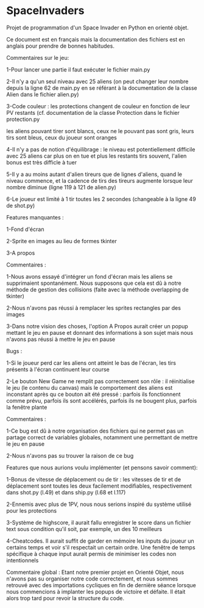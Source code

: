 # SpaceInvaders

Projet de programmation d'un Space Invader en Python en orienté objet.

Ce document est en français mais la documentation des fichiers est en anglais pour prendre de bonnes habitudes.

Commentaires sur le jeu:

  1-Pour lancer une partie il faut exécuter le fichier main.py
  
  2-Il n'y a qu'un seul niveau avec 25 aliens (on peut changer leur nombre depuis la ligne 62 de main.py en se référant à la documentation de la classe Alien dans le fichier alien.py)
  
  3-Code couleur : les protections changent de couleur en fonction de leur PV restants (cf. documentation de la classe Protection dans le fichier protection.py 
  
  les aliens pouvant tirer sont blancs, ceux ne le pouvant pas sont gris, leurs tirs sont bleus, ceux du joueur sont oranges
  
  4-Il n'y a pas de notion d'équilibrage : le niveau est potentiellement difficile avec 25 aliens car plus on en tue et plus les restants tirs souvent, l'alien bonus est très difficle à tuer
  
  5-Il y a au moins autant d'alien tireurs que de lignes d'aliens, quand le niveau commence, et la cadence de tirs des tireurs augmente lorsque leur nombre diminue (ligne 119 à 121 de alien.py)
  
  6-Le joueur est limité à 1 tir toutes les 2 secondes (changeable à la ligne 49 de shot.py)


Features manquantes :

  1-Fond d'écran
  
  2-Sprite en images au lieu de formes tkinter
  
  3-A propos


Commentaires :

  1-Nous avons essayé d'intégrer un fond d'écran mais les aliens se supprimaient spontanément. Nous supposons que cela est dû à notre méthode de gestion des collisions (faite avec la méthode overlapping de tkinter)
  
  2-Nous n'avons pas réussi à remplacer les sprites rectangles par des images
  
  3-Dans notre vision des choses, l'option A Propos aurait créer un popup mettant le jeu en pause et donnant des informations à son sujet mais nous n'avons pas réussi à mettre le jeu en pause
  
  
Bugs :

  1-Si le joueur perd car les aliens ont atteint le bas de l'écran, les tirs présents à l'écran continuent leur course
  
  2-Le bouton New Game ne remplit pas correctement son rôle : il réinitialise le jeu (le contenu du canvas) mais le comportement des aliens est inconstant après qu ce bouton ait été pressé : parfois ils fonctionnent comme prévu, parfois ils sont accélérés, parfois ils ne bougent plus, parfois la fenêtre plante


Commentaires :

  1-Ce bug est dû à notre organisation des fichiers qui ne permet pas un partage correct de variables globales, notamment une permettant de mettre le jeu en pause 
  
  2-Nous n'avons pas su trouver la raison de ce bug
  
  
Features que nous aurions voulu implémenter (et pensons savoir comment):

  1-Bonus de vitesse de déplacement ou de tir : les vitesses de tir et de déplacement sont toutes les deux facilement modifiables, respectivement dans shot.py (l.49) et dans ship.py (l.68 et l.117)
  
  2-Ennemis avec plus de 1PV, nous nous serions inspiré du système utilisé pour les protections
  
  3-Système de highscore, il aurait fallu enregistrer le score dans un fichier text sous condition qu'il soit, par exemple, un des 10 meilleurs
  
  4-Cheatcodes. Il aurait suffit de garder en mémoire les inputs du joueur un certains temps et voir s'il respectait un certain ordre. Une fenêtre de temps spécifique à chaque input aurait permis de minimiser les codes non intentionnels
  
  
Commentaire global : Etant notre premier projet en Orienté Objet, nous n'avons pas su organiser notre code correctement, et nous sommes retrouvé avec des importations cycliques en fin de dernière séance lorsque nous commencions à implanter les popups de victoire et défaite. Il était alors trop tard pour revoir la structure du code.
